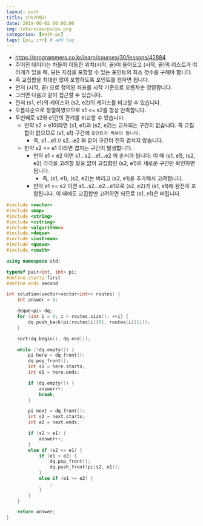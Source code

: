 ```yaml
---
layout: post
title: 단속카메라
date: 2019-06-02 00:00:00
img: interview/ps/ps.png
categories: [math-ps] 
tags: [ps, c++] # add tag
---
```


- https://programmers.co.kr/learn/courses/30/lessons/42884
- 주어진 데이터는 차들이 이동한 위치(시작, 끝)이 들어오고 (시작, 끝)의 리스트가 여러개가 있을 때, 모든 지점을 포함할 수 있는 포인트의 최소 갯수를 구해야 합니다.
- 즉 교집합을 최대한 많이 포함하도록 포인트를 정하면 됩니다.
- 먼저 (시작, 끝) 으로 정의된 좌표를 시작 기준으로 오름차순 정렬합니다.
- 그러면 다음과 같이 접근할 수 있습니다.
- 먼저 (s1, e1)의 케이스와 (s2, e2)의 케이스를 비교할 수 있습니다.
- 오름차순으로 정렬하였으므로 s1 <= s2를 항상 만족합니다.
- 두번째로 s2와 e1간의 관계를 비교할 수 있습니다.
    - 만약 s2 > e1이라면 (s1, e1)과 (s2, e2)는 교차되는 구간이 없습니다. 즉 교집합이 없으므로 (s1, e1) 구간에 `포인트가 찍혀야 합니다.`
        - 즉, s1...e1 // s2...e2 와 같이 구간이 전혀 겹치지 않습니다.
    - 만약 s2 <= e1 이라면 겹치는 구간이 발생합니다.
        - 만약 e1 < e2 이면 s1...s2...e1...e2 의 순서가 됩니다. 이 때 (s1, e1), (s2, e2) 각각을 고려할 필요 없이 교집합인 (s2, e1)의 새로운 구간만 확인하면 됩니다.
            - 즉, (s1, e1), (s2, e2)는 버리고 (s2, e1)을 추가해서 고려합니다.
        - 만약 e1 >= e2 이면 s1...s2...e2...e1으로 (s2, e2)가 (s1, e1)에 완전히 포함됩니다. 이 때에도 교집합만 고려하면 되므로 (s1, e1)은 버립니다.


```cpp
#include <vector>
#include <map>
#include <string>
#include <cstring>
#include <algorithm>>
#include <deque>
#include <iostream>
#include <queue>
#include <cmath>

using namespace std;

typedef pair<int, int> pi;
#define starts first
#define ends second

int solution(vector<vector<int>> routes) {
	int answer = 0;

	deque<pi> dq;
	for (int i = 0; i < routes.size(); ++i) {
		dq.push_back(pi(routes[i][0], routes[i][1]));
	}

	sort(dq.begin(), dq.end());

	while (!dq.empty()) {
		pi here = dq.front();
		dq.pop_front();
		int s1 = here.starts;
		int e1 = here.ends;

		if (dq.empty()) {
			answer++;
			break;
		}

		pi next = dq.front();
		int s2 = next.starts;
		int e2 = next.ends;

		if (s2 > e1) {
			answer++;
		}
		else if (s2 <= e1) {
			if (e1 < e2) {
				dq.pop_front();
				dq.push_front(pi(s2, e1));
			}
			else if (e1 >= e2) {
				;
			}
		}
	}

	return answer;
}
```